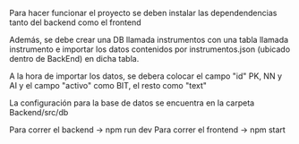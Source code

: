 Para hacer funcionar el proyecto se deben instalar las dependendencias tanto del backend como el frontend

Además, se debe crear una DB llamada instrumentos con una tabla llamada instrumento e importar los datos contenidos
por instrumentos.json (ubicado dentro de BackEnd) en dicha tabla.

A la hora de importar los datos, se debera colocar el campo "id" PK, NN y AI y el campo "activo" como BIT, el resto como "text"

La configuración para la base de datos se encuentra en la carpeta Backend/src/db

Para correr el backend -> npm run dev
Para correr el frontend -> npm start